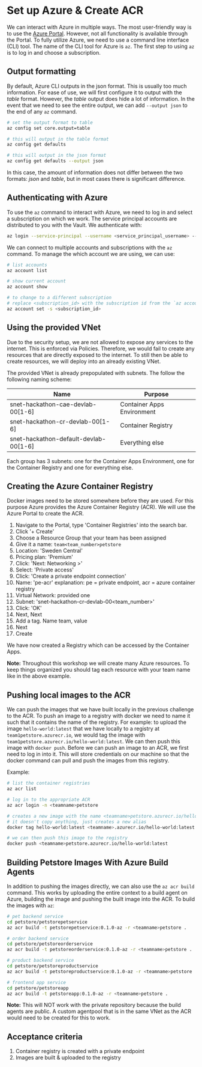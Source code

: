 # Set up Azure & Create ACR
We can interact with Azure in multiple ways.
The most user-friendly way is to use the [Azure Portal](https://portal.azure.com).
However, not all functionality is available through the Portal.
To fully utilize Azure, we need to use a command line interface (CLI) tool.
The name of the CLI tool for Azure is `az`.
The first step to using `az` is to log in and choose a subscription.

## Output formatting
By default, Azure CLI outputs in the json format. 
This is usually too much information. 
For ease of use, we will first configure it to output with the *table* format.
However, the *table* output does hide a lot of information.
In the event that we need to see the entire output, we can add `--output json` to the end of any `az` command.
```bash
# set the output format to table
az config set core.output=table

# this will output in the table format
az config get defaults

# this will output in the json format
az config get defaults --output json
```
In this case, the amount of information does not differ between the two formats: *json* and *table*, 
but in most cases there is significant difference.


## Authenticating with Azure
To use the `az` command to interact with Azure, we need to log in and select a subscription on which we work.
The service principal accounts are distributed to you with the Vault.
We authenticate with:
```bash
az login --service-principal --username <service_principal_username> --password <service_principal_password> --tenant <tenant>
```

We can connect to multiple accounts and subscriptions with the `az` command. 
To manage the which account we are using, we can use:
```bash
# list accounts
az account list

# show current account
az account show

# to change to a different subscription
# replace <subscription_id> with the subscription id from the `az account list` command
az account set -s <subscription_id>
```

## Using the provided VNet
Due to the security setup, we are not allowed to expose any services to the internet.
This is enforced via Policies.
Therefore, we would fail to create any resources that are directly exposed to the internet.
To still then be able to create resources, we will deploy into an already existing VNet.

The provided VNet is already prepopulated with subnets.
The follow the following naming scheme:

| Name                                  | Purpose                    |
|---------------------------------------|----------------------------|
| snet-hackathon-cae-devlab-00[1-6]     | Container Apps Environment |
| snet-hackathon-cr-devlab-00[1-6]      | Container Registry         |
| snet-hackathon-default-devlab-00[1-6] | Everything else            |

Each group has 3 subnets: one for the Container Apps Environment, one for the Container Registry and 
one for everything else.

## Creating the Azure Container Registry
Docker images need to be stored somewhere before they are used.
For this purpose Azure provides the Azure Container Registry (ACR).
We will use the Azure Portal to create the ACR.
1. Navigate to the Portal, type 'Container Registries' into the search bar.
2. Click '+ Create'
3. Choose a Resource Group that your team has been assigned
4. Give it a name: `team<team_number>petstore`
5. Location: 'Sweden Central'
6. Pricing plan: 'Premium'
7. Click: 'Next: Networking >'
8. Select: 'Private access'
9. Click: 'Create a private endpoint connection'
10. Name: 'pe-acr' explanation: pe = private endpoint, acr = azure container registry
11. Virtual Network: provided one
12. Subnet: 'snet-hackathon-cr-devlab-00<team_number>'
13. Click: 'OK'
14. Next, Next
15. Add a tag. Name team, value <your team name>
16. Next
17. Create
 
We have now created a Registry which can be accessed by the Container Apps.

**Note:** Throughout this workshop we will create many Azure resources.
To keep things organized you should tag each resource with your team name like in the above example.

## Pushing local images to the ACR
We can push the images that we have built locally in the previous challenge to the ACR.
To push an image to a registry with docker we need to name it such that it contains the name of the registry.
For example: to upload the image `hello-world:latest` that we have locally to a registry at `team1petstore.azurecr.io`, 
we would tag the image with `team1petstore.azurecr.io/hello-world:latest`.
We can then push this image with `docker push`.
Before we can push an image to an ACR, we first need to log in into it.
This will store credentials on our machine so that the docker command can pull and push the images from this registry.

Example:
```bash
# list the container registries
az acr list

# log in to the appropriate ACR
az acr login -n <teamname>petstore

# creates a new image with the name <teamname>petstore.azurecr.io/hello-world:latest
# it doesn't copy anything, just creates a new alias
docker tag hello-world:latest <teamname>.azurecr.io/hello-world:latest

# we can then push this image to the registry
docker push <teamname>petstore.azurecr.io/hello-world:latest
```

## Building Petstore Images With Azure Build Agents
In addition to pushing the images directly, we can also use the `az acr build` command.
This works by uploading the entire context to a build agent on Azure, building the image and pushing the built image into
the ACR.
To build the images with `az`:
```bash
# pet backend service
cd petstore/petstorepetservice
az acr build -t petstorepetservice:0.1.0-az -r <teamname>petstore .

# order backend service
cd petstore/petstoreorderservice
az acr build -t petstoreorderservice:0.1.0-az -r <teamname>petstore .

# product backend service
cd petstore/petstoreproductservice
az acr build -t petstoreproductservice:0.1.0-az -r <teamname>petstore .

# frontend app service
cd petstore/petstoreapp
az acr build -t petstoreapp:0.1.0-az -r <teamname>petstore .
```

**Note:** This will NOT work with the private repository because the build agents are public.
A custom agentpool that is in the same VNet as the ACR would need to be created for this to work.

## Acceptance criteria
1. Container registry is created with a private endpoint
2. Images are built & uploaded to the registry